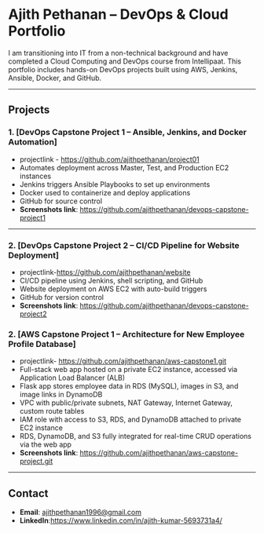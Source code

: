 
# Ajith Pethanan – DevOps & Cloud Portfolio

I am transitioning into IT from a non-technical background and have completed a Cloud Computing and DevOps course from Intellipaat. This portfolio includes hands-on DevOps projects built using AWS, Jenkins, Ansible, Docker, and GitHub.

---

## Projects

### 1. [DevOps Capstone Project 1 – Ansible, Jenkins, and Docker Automation] 
- projectlink - https://github.com/ajithpethanan/project01
- Automates deployment across Master, Test, and Production EC2 instances
- Jenkins triggers Ansible Playbooks to set up environments
- Docker used to containerize and deploy applications
- GitHub for source control
-  **Screenshots link**: https://github.com/ajithpethanan/devops-capstone-project1

---

### 2. [DevOps Capstone Project 2 – CI/CD Pipeline for Website Deployment]
- projectlink-https://github.com/ajithpethanan/website
- CI/CD pipeline using Jenkins, shell scripting, and GitHub
- Website deployment on AWS EC2 with auto-build triggers
- GitHub for version control
- **Screenshots link**: https://github.com/ajithpethanan/devops-capstone-project2


### 2. [AWS Capstone Project 1 – Architecture for New Employee Profile Database]
- projectlink- https://github.com/ajithpethanan/aws-capstone1.git
- Full-stack web app hosted on a private EC2 instance, accessed via Application Load Balancer (ALB)
- Flask app stores employee data in RDS (MySQL), images in S3, and image links in DynamoDB
- VPC with public/private subnets, NAT Gateway, Internet Gateway, custom route tables
- IAM role with access to S3, RDS, and DynamoDB attached to private EC2 instance
- RDS, DynamoDB, and S3 fully integrated for real-time CRUD operations via the web app
- **Screenshots link**: https://github.com/ajithpethanan/aws-capstone-project.git


---

## Contact

- **Email**: ajithpethanan1996@gmail.com
- **LinkedIn**:https://www.linkedin.com/in/ajith-kumar-5693731a4/


